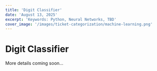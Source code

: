 ```yaml
---
title: 'Digit Classifier'
date: 'August 13, 2025'
excerpt: 'Keywords: Python, Neural Networks, TBD'
cover_image: '/images/ticket-categorization/machine-learning.png'
---
```


# Digit Classifier

More details coming soon...